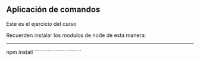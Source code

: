 ## Aplicación de comandos

Este es el ejercicio del curso

Recuerden instalar los modulos de node de esta manera: 

---------------------------
npm install
´´´´´´´´´´´´´´´´´´´´´´´´´´´´